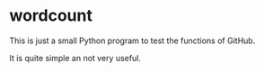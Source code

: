 # wordcount

This is just a small Python program to test the functions of GitHub.

It is quite simple an not very useful.
